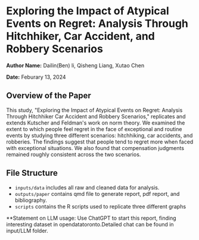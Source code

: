 
# Exploring the Impact of Atypical Events on Regret: Analysis Through Hitchhiker, Car Accident, and Robbery Scenarios

**Author Name:** Dailin(Ben) li, Qisheng Liang, Xutao Chen

**Date:** Feburary 13, 2024

## Overview of the Paper

This study, "Exploring the Impact of Atypical Events on Regret: Analysis Through Hitchhiker Car Accident and Robbery Scenarios," replicates and extends Kutscher and Feldman's work on norm theory. We examined the extent to which people feel regret in the face of exceptional and routine events by studying three different scenarios: hitchhiking, car accidents, and robberies. The findings suggest that people tend to regret more when faced with exceptional situations. We also found that compensation judgments remained roughly consistent across the two scenarios.




## File Structure

-   `inputs/data` includes all raw and cleaned data for analysis. 
-   `outputs/paper` contains qmd file to generate report, pdf report, and bibliography.
-   `scripts` contains the R scripts used to replicate three different graphs


**Statement on LLM usage:
Use ChatGPT to start this report, finding interesting dataset in opendatatoronto.Detailed chat can be found in input/LLM folder. 